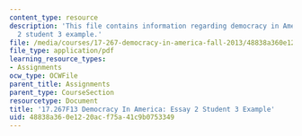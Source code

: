```yaml
---
content_type: resource
description: 'This file contains information regarding democracy in America: essay
  2 student 3 example.'
file: /media/courses/17-267-democracy-in-america-fall-2013/48838a360e1220acf75a41c9b0753349_MIT17_267F13_Stu3Essay2.pdf
file_type: application/pdf
learning_resource_types:
- Assignments
ocw_type: OCWFile
parent_title: Assignments
parent_type: CourseSection
resourcetype: Document
title: '17.267F13 Democracy In America: Essay 2 Student 3 Example'
uid: 48838a36-0e12-20ac-f75a-41c9b0753349
---
```

